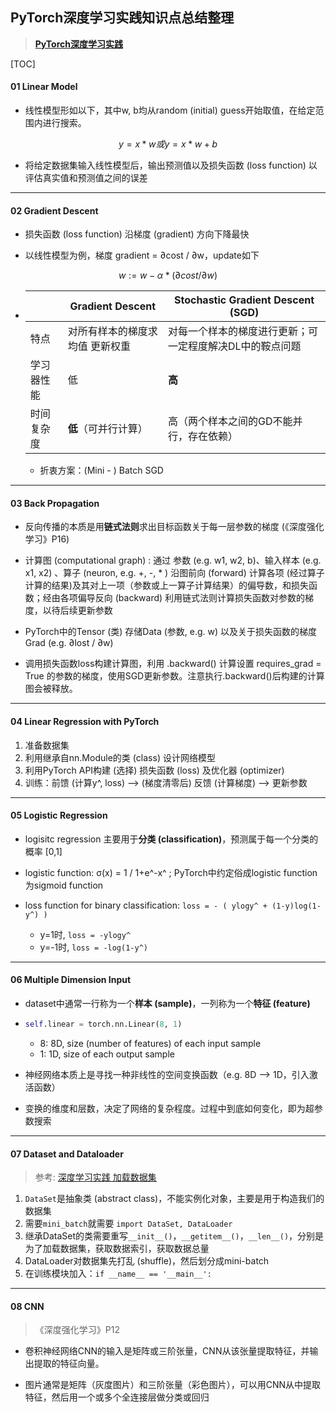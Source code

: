 ## PyTorch深度学习实践知识点总结整理

> **[PyTorch深度学习实践](https://www.bilibili.com/video/BV1Y7411d7Ys/?p=1&vd_source=bc33ceb1ece913cb7f42778a66435c5f)**

[TOC]

#### 01 Linear Model

* 线性模型形如以下，其中w, b均从random (initial) guess开始取值，在给定范围内进行搜索。

$$
y = x * w 或 y = x*w +b
$$

* 将给定数据集输入线性模型后，输出预测值以及损失函数 (loss function) 以评估真实值和预测值之间的误差

------



#### 02 Gradient Descent

* 损失函数 (loss function) 沿梯度 (gradient) 方向下降最快

* 以线性模型为例，梯度 gradient =  ∂cost / ∂w，update如下

$$
w := w - α * (∂cost/∂w)
$$

* |            | Gradient Descent                | Stochastic Gradient Descent (SGD)                        |
  | ---------- | ------------------------------- | -------------------------------------------------------- |
  | 特点       | 对所有样本的梯度求均值 更新权重 | 对每一个样本的梯度进行更新；可一定程度解决DL中的鞍点问题 |
  | 学习器性能 | 低                              | **高**                                                   |
  | 时间复杂度 | **低**（可并行计算）            | 高（两个样本之间的GD不能并行，存在依赖）                 |
  * 折衷方案：(Mini - ) Batch SGD

------



#### 03 Back Propagation

* 反向传播的本质是用**链式法则**求出目标函数关于每一层参数的梯度 (《深度强化学习》P16)

* 计算图 (computational graph) : 通过 参数 (e.g. w1, w2, b)、输入样本 (e.g. x1, x2) 、算子 (neuron, e.g. +, -,  * ) 沿图前向 (forward) 计算各项 (经过算子计算的结果)及其对上一项（参数或上一算子计算结果）的偏导数，和损失函数；经由各项偏导反向 (backward) 利用链式法则计算损失函数对参数的梯度，以待后续更新参数

* PyTorch中的Tensor (类) 存储Data (参数, e.g. w) 以及关于损失函数的梯度Grad (e.g. ∂lost / ∂w)

* 调用损失函数loss构建计算图，利用 .backward() 计算设置 requires_grad = True 的参数的梯度，使用SGD更新参数。注意执行.backward()后构建的计算图会被释放。

------



#### 04 Linear Regression with PyTorch

1. 准备数据集
2. 利用继承自nn.Module的类 (class) 设计网络模型
3. 利用PyTorch API构建 (选择) 损失函数 (loss) 及优化器 (optimizer)
4. 训练：前馈 (计算y^, loss) --> (梯度清零后) 反馈 (计算梯度) --> 更新参数

------



#### 05 Logistic Regression

* logisitc regression 主要用于**分类 (classification)**，预测属于每一个分类的概率 [0,1]

* logistic function: σ(x) = 1 / 1+e^-x^ ; PyTorch中约定俗成logistic function为sigmoid function

* loss function for binary classification: `loss = - ( ylogy^ + (1-y)log(1-y^) )`
  * y=1时, `loss = -ylogy^`
  * y=-1时, `loss = -log(1-y^)`

------



#### 06 Multiple Dimension Input

* dataset中通常一行称为一个**样本 (sample)**，一列称为一个**特征 (feature)**

* ```python
  self.linear = torch.nn.Linear(8, 1)
  ```
  * 8: 8D, size (number of features) of each input sample
  * 1: 1D, size of each output sample

* 神经网络本质上是寻找一种非线性的空间变换函数（e.g. 8D --> 1D，引入激活函数）

* 变换的维度和层数，决定了网络的复杂程度。过程中到底如何变化，即为超参数搜索

------



#### 07 Dataset and Dataloader

> 参考: [深度学习实践 加载数据集](https://blog.csdn.net/weixin_43847596/article/details/121056100 )

1. `DataSet`是抽象类 (abstract class)，不能实例化对象，主要是用于构造我们的数据集
2. 需要`mini_batch`就需要 `import DataSet, DataLoader`
3. 继承DataSet的类需要重写`__init__()`，`__getitem__()`，`__len__()`，分别是为了加载数据集，获取数据索引，获取数据总量
4. DataLoader对数据集先打乱 (shuffle)，然后划分成mini-batch
5. 在训练模块加入：`if __name__ == '__main__':`

------



#### 08 CNN

> 《深度强化学习》P12

* 卷积神经网络CNN的输入是矩阵或三阶张量，CNN从该张量提取特征，并输出提取的特征向量。

* 图片通常是矩阵（灰度图片）和三阶张量（彩色图片），可以用CNN从中提取特征，然后用一个或多个全连接层做分类或回归